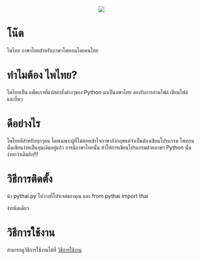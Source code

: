 <div align = 'center'>
<img src="https://cdn.discordapp.com/attachments/719848475608744040/724661210468974622/Pythai_Banner_20200622232451.png">
</div>
 
 
 
# โน๊ต
ไพไทย ภาษาไทยสำหรับภาษาไพทอนโดยคนไทย

# ทำไมต้อง ไพไทย?
ไพไทยเป็น แพ็คเกจที่แปลคำสั่งต่างๆของ Python มาเป็นภษาไทย
ลองรับการอ่านไฟล์ เขียนไฟล์ และอื่นๆ

# ดีอย่างไร
ไพไทยดีสำหรับทุกๆคน โดยเฉพาะผู้ที่ไม่ค่อยเข้าใจภาษาอังกฤษแต่จำเป็นต้องเขียนโปรแกรม
ไพทอนนั้นเขียนง่ายเป็นทุนเดิมอยู่แล้ว
การมีภาษาไทยนั้น ทำให้การเขียนโปรแกรมด้วยภาษา Python นั้น ง่ายกว่าเดิมอีก!!!

# วิธีการติดตั้ง
นำ pythai.py ไปวางที่โปรเจค์ของคุณ
และ from pythai import thai

ง่ายนิดเดียว

# วิธีการใช้งาน
สามารถดูวิธีการใช้งานได้ที่ [วิธีการใช้งาน](https://github.com/kidJaNateTH/Pythai/wiki/.%E0%B8%AB%E0%B8%99%E0%B9%89%E0%B8%B2%E0%B8%AB%E0%B8%A5%E0%B8%B1%E0%B8%81.)
